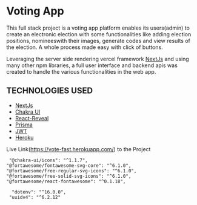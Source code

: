 # Voting App

This full stack project is a voting app platform enables its users(admin) to create an electronic election with some functionalities like adding election positions, nomineeswith their images, generate codes and view results of the election. A whole process made easy with click of buttons.

Leveraging the server side rendering vercel framework  [NextJs](https://nextjs.org/) and using many other npm libraries, a full user interface and backend apis was created to handle the various functionalities in the web app.

## TECHNOLOGIES USED
- [NextJs](https://nextjs.org/)
- [Chakra UI](https://chakra-ui.com/)
- [React-Reveal](https://wwww.react-reveal.com/)
- [Prisma](https://www.prisma.io/)
- [JWT](https://www.npmjs.com/package/jsonwebtoken)
- [Heroku](https://www.heroku.com/)

Live Link(https://vote-fast.herokuapp.com/) to the Project


     "@chakra-ui/icons": "^1.1.7",
    "@fortawesome/fontawesome-svg-core": "^6.1.0",
    "@fortawesome/free-regular-svg-icons": "^6.1.0",
    "@fortawesome/free-solid-svg-icons": "^6.1.0",
    "@fortawesome/react-fontawesome": "^0.1.18",
    
      "dotenv": "^16.0.0",
     "uuidv4": "^6.2.12"